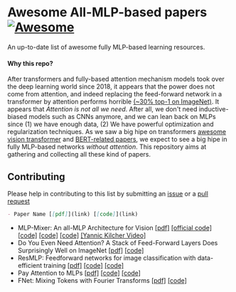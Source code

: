 # Awesome All-MLP-based papers[![Awesome](https://awesome.re/badge.svg)](https://awesome.re)

An up-to-date list of awesome fully MLP-based learning resources. 

#### Why this repo?
After transformers and fully-based attention mechanism models took over the deep learning world since 2018, it appears that the power does not come from attention, and indeed replacing the feed-forward network in a transformer by attention performs horrible [(~30% top-1 on ImageNet)](https://arxiv.org/pdf/2105.02723.pdf). It appears that *Attention is not all we need*. After all, we don't need inductive-biased models such as CNNs anymore, and we can lean back on MLPs since (1) we have enough data, (2) We have powerful optimization and regularization techniques. As we saw a big hipe on transformers [awesome vision transformer](https://github.com/dk-liang/Awesome-Visual-Transformer) and [BERT-related papers](https://github.com/tomohideshibata/BERT-related-papers), we expect to see a big hipe in fully MLP-based networks *without attention*. This repository aims at gathering and collecting all these kind of papers.

## Contributing
Please help in contributing to this list by submitting an [issue](https://github.com/fawazsammani/awesome-mlp-mixer/issues) or a [pull request](https://github.com/fawazsammani/awesome-mlp-mixer/pulls)

```markdown
- Paper Name [[pdf]](link) [[code]](link)
```

- MLP-Mixer: An all-MLP Architecture for Vision [[pdf]](https://arxiv.org/pdf/2105.01601.pdf) [[official code]](https://github.com/google-research/vision_transformer/tree/linen) [[code]](https://github.com/rishikksh20/MLP-Mixer-pytorch) [[code]](https://github.com/lucidrains/mlp-mixer-pytorch) [[code]](https://github.com/jeonsworld/MLP-Mixer-Pytorch) [[Yannic Kilcher Video]](https://www.youtube.com/watch?v=7K4Z8RqjWIk)
- Do You Even Need Attention? A Stack of Feed-Forward Layers Does Surprisingly Well on ImageNet [[pdf]](https://arxiv.org/pdf/2105.02723.pdf) [[code]](https://github.com/lukemelas/do-you-even-need-attention)
- ResMLP: Feedforward networks for image classification with data-efficient training [[pdf]](https://arxiv.org/pdf/2105.03404.pdf) [[code]](https://github.com/lucidrains/res-mlp-pytorch) [[code]](https://github.com/rishikksh20/ResMLP-pytorch)
- Pay Attention to MLPs [[pdf]](https://arxiv.org/pdf/2105.08050.pdf) [[code]](https://github.com/lucidrains/g-mlp-gpt) [[code]](https://github.com/lucidrains/g-mlp-pytorch)
- FNet: Mixing Tokens with Fourier Transforms [[pdf]](https://arxiv.org/pdf/2105.03824.pdf) [[code]](https://github.com/rishikksh20/FNet-pytorch)
